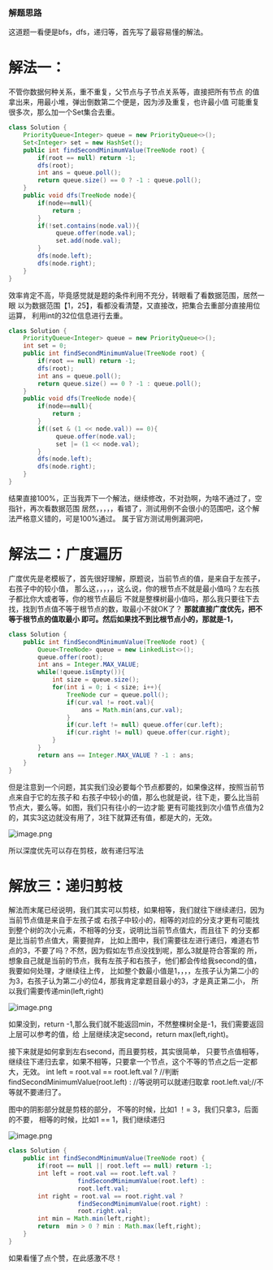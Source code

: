 ### 解题思路

这道题一看便是bfs，dfs，递归等，首先写了最容易懂的解法。
# 解法一：
不管你数据何种关系，重不重复，父节点与子节点关系等，直接把所有节点
的值拿出来，用最小堆，弹出倒数第二个便是，因为涉及重复，也许最小值
可能重复很多次，那么加一个Set集合去重。

```java
class Solution {
    PriorityQueue<Integer> queue = new PriorityQueue<>();
    Set<Integer> set = new HashSet();
    public int findSecondMinimumValue(TreeNode root) {
        if(root == null) return -1;
        dfs(root);
        int ans = queue.poll();
        return queue.size() == 0 ? -1 : queue.poll();
    }
    public void dfs(TreeNode node){
        if(node==null){
            return ;
        }
        if(!set.contains(node.val)){
             queue.offer(node.val);
             set.add(node.val);
        }
        dfs(node.left);
        dfs(node.right);
    }
}
```

效率肯定不高，毕竟感觉就是题的条件利用不充分，转眼看了看数据范围，居然一眼
以为数据范围【1，25】，看都没看清楚，又直接改，把集合去重部分直接用位运算，
利用int的32位信息进行去重。

```java
class Solution {
    PriorityQueue<Integer> queue = new PriorityQueue<>();
    int set = 0;
    public int findSecondMinimumValue(TreeNode root) {
        if(root == null) return -1;
        dfs(root);
        int ans = queue.poll();
        return queue.size() == 0 ? -1 : queue.poll();
    }
    public void dfs(TreeNode node){
        if(node==null){
            return ;
        }
        if((set & (1 << node.val)) == 0){
             queue.offer(node.val);
             set |= (1 << node.val);
        }
        dfs(node.left);
        dfs(node.right);
    }
}
```
结果直接100%，正当我弄下一个解法，继续修改，不对劲啊，为啥不通过了，空指针，再次看数据范围
居然，，，，，看错了，测试用例不会很小的范围吧，这个解法严格意义错的，可是100%通过。
属于官方测试用例漏洞吧，

# 解法二：广度遍历

广度优先是老模板了，首先很好理解，原题说，当前节点的值，是来自于左孩子，右孩子中的较小值，
那么这，，，，，这么说，你的根节点不就是最小值吗？左右孩子都比你大或者等，你的根节点最后
不就是整棵树最小值吗，那么我只要往下去找，找到节点值不等于根节点的数，取最小不就OK了？
  **那就直接广度优先，把不等于根节点的值取最小
即可。然后如果找不到比根节点小的，那就是-1，**

```java
class Solution {
    public int findSecondMinimumValue(TreeNode root) {
        Queue<TreeNode> queue = new LinkedList<>();
        queue.offer(root);
        int ans = Integer.MAX_VALUE;
        while(!queue.isEmpty()){
            int size = queue.size();
            for(int i = 0; i < size; i++){
                TreeNode cur = queue.poll();
                if(cur.val != root.val){
                    ans = Math.min(ans,cur.val);
                }
                if(cur.left != null) queue.offer(cur.left);
                if(cur.right != null) queue.offer(cur.right);
            }
        }
        return ans == Integer.MAX_VALUE ? -1 : ans;
    }
}
```
但是注意到一个问题，其实我们没必要每个节点都要的，如果像这样，按照当前节点来自于它的左孩子和
右孩子中较小的值，那么也就是说，往下走，要么比当前节点大，要么等。如图，我们只有往小的一边才能
更有可能找到次小值节点值为2的，其实3这边就没有用了，3往下就算还有值，都是大的，无效。

![image.png](https://pic.leetcode-cn.com/1627325821-PwXibn-image.png)

所以深度优先可以存在剪枝，故有递归写法

# 解放三：递归剪枝

解法而末尾已经说明，我们其实可以剪枝，如果相等，我们就往下继续递归，因为当前节点值是来自于左孩子或
右孩子中较小的，相等的对应的分支才更有可能找到整个树的次小元素，不相等的分支，说明比当前节点值大，而且往下
的分支都是比当前节点值大，需要抛弃，
比如上图中，我们需要往左进行递归，难道右节点的3，不要了吗？不然，因为假如左节点没找到呢，那么3就是符合答案的
所，
想象自己就是当前的节点，我有左孩子和右孩子，他们都会传给我second的值，我要如何处理，才继续往上传，
比如整个数最小值是1，，，，左孩子认为第二小的为3，右孩子认为第二小的位4，那我肯定拿题目最小的3，才是真正第二小，
所以我们需要传递min(left,right)

![image.png](https://pic.leetcode-cn.com/1627329780-wOpTdh-image.png)

如果没到，return -1,那么我们就不能返回min，不然整棵树全是-1，我们需要返回上层可以参考的值，给
上层继续决定second，return max(left,right)。

接下来就是如何拿到左右second，而且要剪枝，其实很简单，
只要节点值相等，继续往下递归去拿，如果不相等，只要拿一个节点，这个不等的节点之后一定都大，无效。
int left = root.val == root.left.val ? //判断
           findSecondMinimumValue(root.left) : //等说明可以就递归取拿
           root.left.val;//不等就不要递归了。

图中的阴影部分就是剪枝的部分，
不等的时候，比如1 ！= 3，我们只拿3，后面的不要，
相等的时候，比如1 == 1，我们继续递归

![image.png](https://pic.leetcode-cn.com/1627327432-vEWJgc-image.png)


```java
class Solution {
    public int findSecondMinimumValue(TreeNode root) {
        if(root == null || root.left == null) return -1;
        int left = root.val == root.left.val ? 
                   findSecondMinimumValue(root.left) : 
                   root.left.val;
        int right = root.val == root.right.val ? 
                   findSecondMinimumValue(root.right) : 
                   root.right.val;
        int min = Math.min(left,right);
        return  min > 0 ? min : Math.max(left,right);            
    }
}
```


如果看懂了点个赞，在此感激不尽！